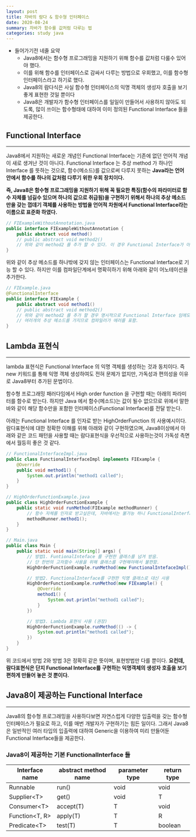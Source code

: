 ```yaml
---
layout: post
title: 자바의 람다 & 함수형 인터페이스
date: 2020-08-24
summary: 자바가 함수를 값처럼 다루는 법
categories: study java
---
```


- 들어가기전 네줄 요약
  - Java8에서는 함수형 프로그래밍을 지원하기 위해 함수를 값처럼 다룰수 있어야 했다.
  - 이를 위해 함수를 인터페이스로 감싸서 다루는 방법으로 우회했고, 이를 함수형 인터페이스라고 하기로 했다.
  - Java8의 람다식은 사실 함수형 인터페이스의 익명 객체의 생성자 호출을 보기좋게 표현한 것일 뿐이다
  - Java8은 개발자가 함수형 인터페이스를 일일이 만들어서 사용하지 않아도 되도록, 많이 쓰이는 함수형태에 대하여 이미 정의된 Functional Interface 들을 제공한다.

## Functional Interface

---

Java8에서 지원하는 새로운 개념인 Functional Interface는 기존에 없던 언어적 개념이 새로 생겨난 것이 아니다. Functional Interface 는 추상 method 가 하나인
Interface 를 뜻하는 것으로, 함수(메소드)를 값으로써 다루지 못하는 **Java라는 언어 안에서 함수를 하나의 값처럼 다루기 위한 우회 장치이다.**

**즉, Java8은 함수형 프로그래밍을 지원하기 위해 꼭 필요한 특징(함수의 파라미터로 함수 자체를 넘길수 있으며 하나의 값으로 취급됨)을 구현하기 위해서 하나의 추상 메소드만을 갖는 껍데기 객체를 사용하는 방법을
언어적 차원에서 Functional Interface라는 이름으로 표준화 하였다.**

```java
// FIExampleWithoutAnnotation.java
public interface FIExampleWithoutAnnotation {
    public abstract void method()
    // public abstract void method2()
    // 위와 같이 method2 를 추가 할 수 있다. 이 경우 Functional Interface가 아니게 된다.
}
```

위와 같이 추상 메소드를 하나밖에 갖지 않는 인터페이스는 Functional Interface로 기능 할 수 있다. 하지만 이를 컴파일단계에서 명확히하기 위해 아래와 같이 어노테이션을 추가한다.

```java
// FIExample.java
@FunctionalInterface
public interface FIExample {
    public abstract void method1()
    // public abstract void method2()
    // 위와 같이 method2 를 추가 할 경우 명시적으로 Functional Interface 임에도 불구하고
    // 여러개의 추상 메소드를 가지므로 컴파일러가 에러를 표함.
}
```

## Lambda 표현식

---

lambda 표현식은 Functional Interface 의 익명 객체를 생성하는 것과 동치이다. 즉 new 키워드를 통해 익명 객체 생성하여도 전혀 문제가 없지만, 가독성과 편의성을 이유로 Java8부터 추가된
문법이다.

함수형 프로그래밍 패러다임에서 High order function 을 구현할 때는 아래의 파라미터를 함수로 받는다. 하지만 Java 에서 함수(메소드)는 값이 될수 없으므로 위에서 말한 바와 같이 해당 함수만을
포함한 인터페이스(Functional Interface)를 전달 받는다.

아래는 Functional Interface 를 인자로 받는 HighOrderFunction 의 사용예시이다. 람다표현식에 대한 정확한 이해를 위해 아래와 같이 구현하였으며, Java8이상에서 아래와 같은 코드
패턴을 사용할 때는 람다표현식을 우선적으로 사용하는것이 가독성 측면에서 월등히 좋은 것 같다.

```java
// FunctionalInterfaceImpl.java
public class FunctionalInterfaceImpl implements FIExample {
    @Override
    public void method1() {
        System.out.println("method1 called");
    }
}

// HighOrderFunctionExample.java
public class HighOrderFunctionExample {
    public static void runMethod(FIExample methodRunner) {
        // 함수 자체를 인자로 받고싶은데, 자바에서는 불가능 하니 FunctionalInterface 를 인자로 받음
        methodRunner.method1();
    }
}

// Main.java
public class Main {
    public static void main(String[] args) {
        // 방법1. FuntionalInteface 를 구현한 클래스를 넘겨 받음.
        // 단 한번의 고차함수 사용을 위해 클래스를 구현해야해서 불편함.
        HighOrderFunctionExample.runMethod(new FunctionalIntefaceImpl());

        // 방법2. FunctionalInterface를 구현한 익명 클래스로 대신 사용
        HighOrderFunctionExample.runMethod(new FIExample() {
            @Override
            method1() {
                System.out.println("method1 called");
            }
        })

        // 방법3. Lambda 표현식 사용 (권장)
        HighOrderFunctionExample.runMethod(() -> {
            System.out.println("method1 called");
        })
    }
}
```

위 코드에서 방법 2와 방법 3은 정확히 같은 뜻이며, 표현방법만 다를 뿐이다. **요컨데, 람다표현식은 단지 Functional Interface를 구현하는 익명객체의 생성자 호출을 보기 편하게 만들어 놓은 것
뿐이다.**

## Java8이 제공하는 Functional Interface

---

Java8의 함수형 프로그래밍을 사용하다보면 자연스럽게 다양한 입출력을 갖는 함수형 인터페이스가 필요로 하고, 이를 매번 개발자가 구현하기는 힘든 일이다. 그래서 Java8은 일반적인 여러 타입의 입출력에 대하여
Generic을 이용하여 미리 만들어둔 Functional Interface들을 제공한다.

### Java8이 제공하는 기본 FunctionalInterface 들

| Interface name   | abstract method name | parameter type | return type |
| ---------------- | -------------------- | -------------- | ----------- |
| Runnable         | run()                | void           | void        |
| Supplier\<T\>    | get()                | void           | T           |
| Consumer\<T\>    | accept(T)            | T              | void        |
| Function\<T, R\> | apply(T)             | T              | R           |
| Predicate\<T\>   | test(T)              | T              | boolean     |
